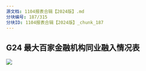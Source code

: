 ```yaml
---
源文档: 1104报表合辑【2024版】.md
分块编号: 187/315
分块ID: 1104报表合辑【2024版】_chunk_187
---
```


## G24 最大百家金融机构同业融入情况表

![](data:image/x-emf;base64...)

